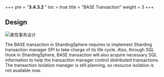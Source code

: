 +++
pre = "<b>3.4.3.2 </b>"
toc = true
title = "BASE Transaction"
weight = 3
+++

## Design

![柔性事务设计](https://shardingsphere.apache.org/document/current/img/transaction/transaction-base-design_cn.png)

The BASE transaction in ShardingSphere requires to implement Sharding transaction manager SPI to take charge of its life cycle. Also, through SQL Hook in ShardingSphere, BASE transaction will also acquire necessary SQL information to help the transaction manager control distributed transactions. The transaction isolation manager is still planning, so resource isolation is not available now.